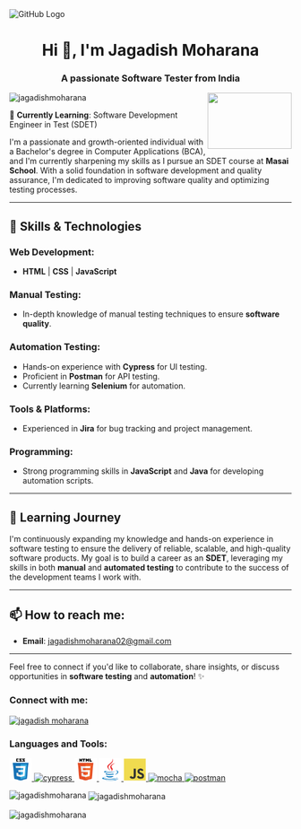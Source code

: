 <img src="https://www.techment.com/wp-content/uploads/2020/10/2020-10-21-4.png" alt="GitHub Logo" style="width:100%; height:240px; object-fit:contain;">

<h1 align="center">Hi 👋, I'm Jagadish Moharana</h1>
<h3 align="center">A passionate Software Tester from India</h3>

<img align="right" width="150" height="100" src="https://media3.giphy.com/media/v1.Y2lkPTc5MGI3NjExMW15am5yYWV2OG5iMWx0N3o0Z2IycGVkNTE2eTNjdXpmeHM5c3hhMiZlcD12MV9pbnRlcm5hbF9naWZfYnlfaWQmY3Q9Zw/qgQUggAC3Pfv687qPC/giphy.webp">



<p align="left"> <img src="https://komarev.com/ghpvc/?username=jagadishmoharana&label=Profile%20views&color=0e75b6&style=flat" alt="jagadishmoharana" /> </p>



🌱 **Currently Learning**: Software Development Engineer in Test (SDET)

I'm a passionate and growth-oriented individual with a Bachelor's degree in Computer Applications (BCA), and I'm currently sharpening my skills as I pursue an SDET course at **Masai School**. With a solid foundation in software development and quality assurance, I'm dedicated to improving software quality and optimizing testing processes.

---

## 🚀 Skills & Technologies

### Web Development:
- **HTML** | **CSS** | **JavaScript**

### Manual Testing:
- In-depth knowledge of manual testing techniques to ensure **software quality**.

### Automation Testing:
- Hands-on experience with **Cypress** for UI testing.
- Proficient in **Postman** for API testing.
- Currently learning **Selenium** for automation.

### Tools & Platforms:
- Experienced in **Jira** for bug tracking and project management.

### Programming:
- Strong programming skills in **JavaScript** and **Java** for developing automation scripts.

---

## 🌱 Learning Journey
I'm continuously expanding my knowledge and hands-on experience in software testing to ensure the delivery of reliable, scalable, and high-quality software products. My goal is to build a career as an **SDET**, leveraging my skills in both **manual** and **automated testing** to contribute to the success of the development teams I work with.

---

## 📫 How to reach me:
- **Email**: [jagadishmoharana02@gmail.com](mailto:jagadishmoharana02@gmail.com)

---

Feel free to connect if you'd like to collaborate, share insights, or discuss opportunities in **software testing** and **automation**! ✨


<h3 align="left">Connect with me:</h3>
<p align="left">
<a href="www.linkedin.com/in/jagadishmoharana" target="blank"><img align="center" src="https://raw.githubusercontent.com/rahuldkjain/github-profile-readme-generator/master/src/images/icons/Social/linked-in-alt.svg" alt="jagadish moharana" height="30" width="40" /></a>
</p>

<h3 align="left">Languages and Tools:</h3>
<p align="left"> <a href="https://www.w3schools.com/css/" target="_blank" rel="noreferrer"> <img src="https://raw.githubusercontent.com/devicons/devicon/master/icons/css3/css3-original-wordmark.svg" alt="css3" width="40" height="40"/> </a> <a href="https://www.cypress.io" target="_blank" rel="noreferrer"> <img src="https://raw.githubusercontent.com/simple-icons/simple-icons/6e46ec1fc23b60c8fd0d2f2ff46db82e16dbd75f/icons/cypress.svg" alt="cypress" width="40" height="40"/> </a> <a href="https://www.w3.org/html/" target="_blank" rel="noreferrer"> <img src="https://raw.githubusercontent.com/devicons/devicon/master/icons/html5/html5-original-wordmark.svg" alt="html5" width="40" height="40"/> </a> <a href="https://www.java.com" target="_blank" rel="noreferrer"> <img src="https://raw.githubusercontent.com/devicons/devicon/master/icons/java/java-original.svg" alt="java" width="40" height="40"/> </a> <a href="https://developer.mozilla.org/en-US/docs/Web/JavaScript" target="_blank" rel="noreferrer"> <img src="https://raw.githubusercontent.com/devicons/devicon/master/icons/javascript/javascript-original.svg" alt="javascript" width="40" height="40"/> </a> <a href="https://mochajs.org" target="_blank" rel="noreferrer"> <img src="https://www.vectorlogo.zone/logos/mochajs/mochajs-icon.svg" alt="mocha" width="40" height="40"/> </a> <a href="https://postman.com" target="_blank" rel="noreferrer"> <img src="https://www.vectorlogo.zone/logos/getpostman/getpostman-icon.svg" alt="postman" width="40" height="40"/> </a> </p>

<p><img align="left" src="https://github-readme-stats.vercel.app/api/top-langs?username=jagadishmoharana&show_icons=true&locale=en&layout=compact" alt="jagadishmoharana" /></p>

<p>&nbsp;<img align="center" src="https://github-readme-stats.vercel.app/api?username=jagadishmoharana&show_icons=true&locale=en" alt="jagadishmoharana" /></p>

<p><img align="center" src="https://github-readme-streak-stats.herokuapp.com/?user=jagadishmoharana&" alt="jagadishmoharana" /></p>
